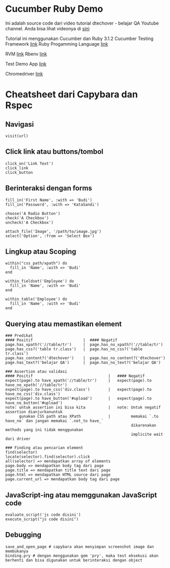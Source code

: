 # Cucumber Ruby Demo

Ini adalah source code dari video tutorial dtechover - belajar QA Youtube channel.
Anda bisa lihat videonya di [sini](link)

Tutorial ini menggunakan Cucumber dan Ruby 3.1.2
Cucumber Testing Framework [link](https://cucumber.io/)
Ruby Progamming Language [link](https://www.ruby-lang.org/en/)

RVM [link](https://rvm.io/)
Rbenv [link](https://github.com/rbenv/rbenv)

Test Demo App [link]("http://automationpractice.com/index.php")

Chromedriver [link](https://chromedriver.chromium.org/downloads)

# Cheatsheet dari Capybara dan Rspec
## Navigasi 
    visit(url)

## Click link atau buttons/tombol
    click_on('Link Text')
    click_link
    click_button
    

## Berinteraksi dengan forms
    fill_in('First Name', :with => 'Budi')
    fill_in('Password', :with => 'KataSandi')
    
    choose('A Radio Button')
    check('A Checkbox')
    uncheck('A Checkbox')

    attach_file('Image', '/path/to/image.jpg')
    select('Option', :from => 'Select Box')

## Lingkup atau Scoping
    within("css_path/xpath") do
      fill_in 'Name', :with => 'Budi'
    end

    within_fieldset('Employee') do
      fill_in 'Name', :with => 'Budi'
    end

    within_table('Employee') do
      fill_in 'Name', :with => 'Budi'
    end

## Querying atau memastikan element
    ### Predikat
    #### Positif                      |  #### Negatif
    page.has_xpath?('//table/tr')     |  page.has_no_xpath?('//table/tr')
    page.has_css?('table tr.class')   |  page.has_no_css?('table tr.class')
    page.has_content?('dtechover')    |  page.has_no_content?('dtechover')
    page.has_text?('belajar QA')      |  page.has_no_text?('belajar QA')
    
    ### Assertion atau validasi
    #### Positif                                 |   #### Negatif
    expect(page).to have_xpath('//table/tr')     |   expect(page).to have_no_xpath('//table/tr')
    expect(page).to have_css('div.class')        |   expect(page).to have_no_css('div.class')
    expect(page).to have_button('#upload')       |   expect(page).to have_no_button('#upload')
    note: untuk assertion ini bisa kita          |   note: Untuk negatif assertion dianjurkanuntuk 
          gunakan CSS path atau XPath            |         memakai `.to have_no` dan jangan memakai `.not_to have_` 
                                                           dikarenakan methods yang ini tidak menggunakan 
                                                           implicite wait dari driver
  
    ### Finding atau pencarian element 
    find(selector)
    locate(selector).find(selector).click
    all(selector) => mendapatkan array of elements
    page.body => mendapatkan body tag dari page
    page.title => mendapatkan title text dari page
    page.html => mendapatkan HTML source dari page
    page.current_url => mendapatkan body tag dari page

## JavaScript-ing atau memggunakan JavaScript code
    evaluate_script('js code disini')
    execute_script("js code disini")

## Debugging
    save_and_open_page # capybara akan menyimpan screenshot image dan membukanya
    binding.pry # dengan menggunakan gem 'pry', maka test eksekusi akan berhenti dan bisa digunakan untuk berinteraksi dengan object
